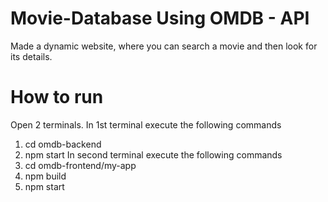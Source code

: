 # Movie-Database Using OMDB - API
Made a dynamic website, where you can search a movie and then look for its details.

# How to run 
Open 2 terminals. In 1st terminal execute the following commands
1. cd omdb-backend
2. npm start
In second terminal execute the following commands
1. cd omdb-frontend/my-app
2. npm build
3. npm start



